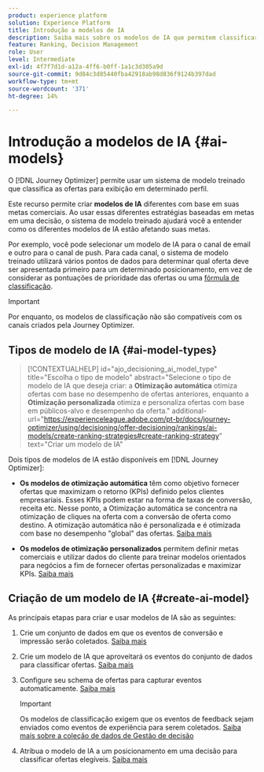 ```yaml
---
product: experience platform
solution: Experience Platform
title: Introdução a modelos de IA
description: Saiba mais sobre os modelos de IA que permitem classificar ofertas
feature: Ranking, Decision Management
role: User
level: Intermediate
exl-id: 4f7f7d1d-a12a-4ff6-b0ff-1a1c3d305a9d
source-git-commit: 9d84c3d85440fba42918ab98d836f9124b397dad
workflow-type: tm+mt
source-wordcount: '371'
ht-degree: 14%

---
```


# Introdução a modelos de IA {#ai-models}

O [!DNL Journey Optimizer] permite usar um sistema de modelo treinado que classifica as ofertas para exibição em determinado perfil.

Este recurso permite criar **modelos de IA** diferentes com base em suas metas comerciais. Ao usar essas diferentes estratégias baseadas em metas em uma decisão, o sistema de modelo treinado ajudará você a entender como os diferentes modelos de IA estão afetando suas metas.

Por exemplo, você pode selecionar um modelo de IA para o canal de email e outro para o canal de push. Para cada canal, o sistema de modelo treinado utilizará vários pontos de dados para determinar qual oferta deve ser apresentada primeiro para um determinado posicionamento, em vez de considerar as pontuações de prioridade das ofertas ou uma [fórmula de classificação](create-ranking-formulas.md).

>[!IMPORTANT]
>
>Por enquanto, os modelos de classificação não são compatíveis com os canais criados pela Journey Optimizer.

## Tipos de modelo de IA {#ai-model-types}

>[!CONTEXTUALHELP]
>id="ajo_decisioning_ai_model_type"
>title="Escolha o tipo de modelo"
>abstract="Selecione o tipo de modelo de IA que deseja criar: a **Otimização automática** otimiza ofertas com base no desempenho de ofertas anteriores, enquanto a **Otimização personalizada** otimiza e personaliza ofertas com base em públicos-alvo e desempenho da oferta."
>additional-url="https://experienceleague.adobe.com/pt-br/docs/journey-optimizer/using/decisioning/offer-decisioning/rankings/ai-models/create-ranking-strategies#create-ranking-strategy" text="Criar um modelo de IA"

Dois tipos de modelos de IA estão disponíveis em [!DNL Journey Optimizer]:

* **Os modelos de otimização automática** têm como objetivo fornecer ofertas que maximizam o retorno (KPIs) definido pelos clientes empresariais. Esses KPIs podem estar na forma de taxas de conversão, receita etc. Nesse ponto, a Otimização automática se concentra na otimização de cliques na oferta com a conversão de oferta como destino. A otimização automática não é personalizada e é otimizada com base no desempenho &quot;global&quot; das ofertas. [Saiba mais](auto-optimization-model.md)

* **Os modelos de otimização personalizados** permitem definir metas comerciais e utilizar dados do cliente para treinar modelos orientados para negócios a fim de fornecer ofertas personalizadas e maximizar KPIs. [Saiba mais](personalized-optimization-model.md)

## Criação de um modelo de IA {#create-ai-model}

As principais etapas para criar e usar modelos de IA são as seguintes:

1. Crie um conjunto de dados em que os eventos de conversão e impressão serão coletados. [Saiba mais](../data-collection/create-dataset.md)

1. Crie um modelo de IA que aproveitará os eventos do conjunto de dados para classificar ofertas. [Saiba mais](create-ranking-strategies.md)

1. Configure seu schema de ofertas para capturar eventos automaticamente. [Saiba mais](../data-collection/schema-requirement.md)

   >[!IMPORTANT]
   >
   >Os modelos de classificação exigem que os eventos de feedback sejam enviados como eventos de experiência para serem coletados. [Saiba mais sobre a coleção de dados de Gestão de decisão](../data-collection/data-collection.md)

1. Atribua o modelo de IA a um posicionamento em uma decisão para classificar ofertas elegíveis. [Saiba mais](../offer-activities/configure-offer-selection.md)
